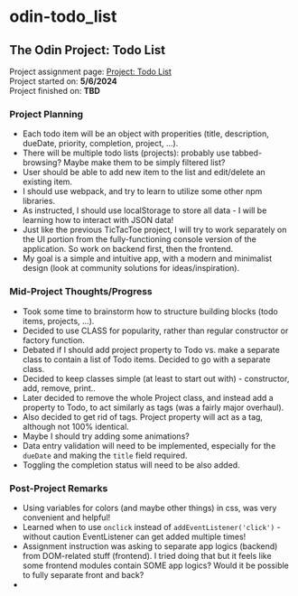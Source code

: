 # odin-todo_list
## The Odin Project: Todo List
Project assignment page: [Project: Todo List](https://www.theodinproject.com/lessons/node-path-javascript-todo-list)\
Project started on: **5/6/2024**\
Project finished on: **TBD**

### Project Planning
- Each todo item will be an object with properities (title, description, dueDate, priority, completion, project, ...).
- There will be multiple todo lists (projects): probably use tabbed-browsing? Maybe make them to be simply filtered list?
- User should be able to add new item to the list and edit/delete an existing item.
- I should use webpack, and try to learn to utilize some other npm libraries.
- As instructed, I should use localStorage to store all data - I will be learning how to interact with JSON data!
- Just like the previous TicTacToe project, I will try to work separately on the UI portion from the fully-functioning console version of the application. So work on backend first, then the frontend.
- My goal is a simple and intuitive app, with a modern and minimalist design (look at community solutions for ideas/inspiration).

### Mid-Project Thoughts/Progress
- Took some time to brainstorm how to structure building blocks (todo items, projects, ...).
- Decided to use CLASS for popularity, rather than regular constructor or factory function.
- Debated if I should add project property to Todo vs. make a separate class to contain a list of Todo items. Decided to go with a separate class.
- Decided to keep classes simple (at least to start out with) - constructor, add, remove, print..
- Later decided to remove the whole Project class, and instead add a property to Todo, to act similarly as tags (was a fairly major overhaul).
- Also decided to get rid of tags. Project property will act as a tag, although not 100% identical.
- Maybe I should try adding some animations?
- Data entry validation will need to be implemented, especially for the `dueDate` and making the `title` field required.
- Toggling the completion status will need to be also added.

### Post-Project Remarks
- Using variables for colors (and maybe other things) in css, was very convenient and helpful!
- Learned when to use `onclick` instead of `addEventListener('click')` - without caution EventListener can get added multiple times!
- Assignment instruction was asking to separate app logics (backend) from DOM-related stuff (frontend). I tried doing that but it feels like some frontend modules contain SOME app logics? Would it be possible to fully separate front and back?
- 
